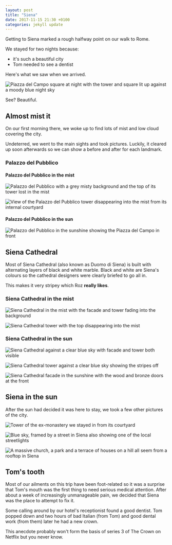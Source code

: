```yaml
---
layout: post
title: "Siena"
date: 2017-11-15 21:30 +0100
categories: jekyll update
---
```


Getting to Siena marked a rough halfway point on our walk to Rome.

We stayed for two nights because:

- it's such a beautiful city
- Tom needed to see a dentist

Here's what we saw when we arrived.

![Piazza del Campo square at night with the tower and square lit up against a moody blue night sky](https://github.com/tombye/trexit/raw/gh-pages/assets/images/palazzo-del-pubblico-in-the-moonlight.jpg)

See? Beautiful.

## Almost mist it

On our first morning there, we woke up to find lots of mist and low cloud covering the city.

Undeterred, we went to the main sights and took pictures. Luckily, it cleared up soon afterwards so we can show a before and after for each landmark. 

### Palazzo del Pubblico

#### Palazzo del Pubblico in the mist

![Palazzo del Pubblico with a grey misty background and the top of its tower lost in the mist](https://github.com/tombye/trexit/raw/gh-pages/assets/images/palazzo-del-pubblico-in-the-mist.jpg)

![View of the Palazzo del Pubblico tower disappearing into the mist from its internal courtyard](https://github.com/tombye/trexit/raw/gh-pages/assets/images/palazzo-del-pubblico-tower-from-courtyard-in-mist.jpg)

#### Palazzo del Pubblico in the sun

![Palazzo del Pubblico in the sunshine showing the Piazza del Campo in front](https://github.com/tombye/trexit/raw/gh-pages/assets/images/palazzo-del-pubblico-in-the-sun.jpg)

## Siena Cathedral 

Most of Siena Cathedral (also known as Duomo di Siena) is built with alternating layers of black and white marble. Black and white are Siena's colours so the cathedral designers were clearly briefed to go all in.

This makes it very stripey which Roz **really likes**.

### Siena Cathedral in the mist

![Siena Cathedral in the mist with the facade and tower fading into the background](https://github.com/tombye/trexit/raw/gh-pages/assets/images/siena-cathedral-in-the-mist.jpg)

![Siena Cathedral tower with the top disappearing into the mist](https://github.com/tombye/trexit/raw/gh-pages/assets/images/siena-cathedral-tower-in-the-mist.jpg)

### Siena Cathedral in the sun

![Siena Cathedral against a clear blue sky with facade and tower both visible](https://github.com/tombye/trexit/raw/gh-pages/assets/images/siena-cathedral-in-the-sun.jpg)

![Siena Cathedral tower against a clear blue sky showing the stripes off]( https://github.com/tombye/trexit/raw/gh-pages/assets/images/siena-cathedral-tower-in-the-sun.jpg)

![Siena Cathedral facade in the sunshine with the wood and bronze doors at the front](https://github.com/tombye/trexit/raw/gh-pages/assets/images/siena-cathedral-facade.jpg)

## Siena in the sun

After the sun had decided it was here to stay, we took a few other pictures of the city.

![Tower of the ex-monastery we stayed in from its courtyard](https://github.com/tombye/trexit/raw/gh-pages/assets/images/ex-monastery-tower-in-siena.jpg)

![Blue sky, framed by a street in Siena also showing one of the local streetlights](https://github.com/tombye/trexit/raw/gh-pages/assets/images/street-in-siena-in-the-sun.jpg)

![A massive church, a park and a terrace of houses on a hill all seem from a rooftop in Siena](https://github.com/tombye/trexit/raw/gh-pages/assets/images/rooftop-in-siena.jpg)

## Tom's tooth

Most of our ailments on this trip have been foot-related so it was a surprise that Tom's mouth was the first thing to need serious medical attention. After about a week of increasingly unmanageable pain, we decided that Siena was the place to attempt to fix it.

Some calling around by our hotel's receptionist found a good dentist. Tom popped down and two hours of bad Italian (from Tom) and good dental work (from them) later he had a new crown. 

This anecdote probably won't form the basis of series 3 of The Crown on Netflix but you never know.
